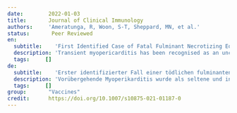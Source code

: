 ```yaml
---
date:        2022-01-03
title:       Journal of Clinical Immunology
authors:     'Ameratunga, R, Woon, S-T, Sheppard, MN, et al.'
status:       Peer Reviewed
en:
  subtitle:    'First Identified Case of Fatal Fulminant Necrotizing Eosinophilic Myocarditis Following the Initial Dose of the Pfizer-BioNTech mRNA COVID-19 Vaccine (BNT162b2, Comirnaty): an Extremely Rare Idiosyncratic Hypersensitivity Reaction'
  description: 'Transient myopericarditis has been recognised as an uncommon and usually mild adverse event predominantly linked to mRNA-based COVID-19 vaccines. These have mostly occurred in young males after the second dose of mRNA COVID-19 vaccines. The clinical and pathological observations from a case of fatal fulminant necrotising myocarditis in a 57-year-old woman, following the first dose of the Pfizer-BioNTech vaccine, are described. Other causes have been discounted with reasonable certainty.'
  tags:     []
de: 
  subtitle:    'Erster identifizierter Fall einer tödlichen fulminanten nekrotisierenden eosinophilen Myokarditis nach der ersten Dosis des Pfizer-BioNTech mRNA-Impfstoffs COVID-19 (BNT162b2, Comirnaty): eine extrem seltene idiosynkratische Überempfindlichkeitsreaktion'
  description: 'Vorübergehende Myoperikarditis wurde als seltene und in der Regel milde Nebenwirkung erkannt, die überwiegend mit mRNA-basierten COVID-19-Impfstoffen in Verbindung gebracht wird. Diese traten meist bei jungen Männern nach der zweiten Dosis der mRNA-COVID-19-Impfstoffe auf. Es werden die klinischen und pathologischen Beobachtungen eines Falles von tödlicher fulminanter nekrotisierender Myokarditis bei einer 57-jährigen Frau nach der ersten Dosis des Impfstoffs von Pfizer-BioNTech beschrieben. Andere Ursachen konnten mit hinreichender Sicherheit ausgeschlossen werden.'
  tags:     []
group:       "Vaccines"
credit:      https://doi.org/10.1007/s10875-021-01187-0
---
```

